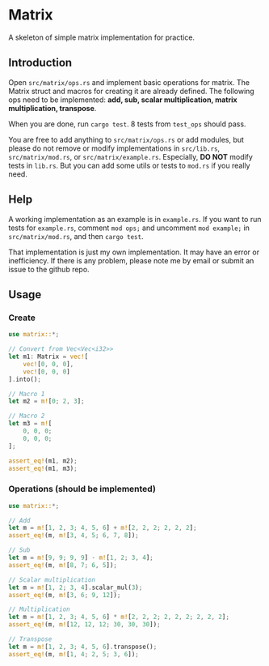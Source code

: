 # Matrix

A skeleton of simple matrix implementation for practice.

## Introduction

Open `src/matrix/ops.rs` and implement basic operations for matrix. The Matrix struct and macros for creating it are already defined. The following ops need to be implemented: **add, sub, scalar multiplication, matrix multiplication, transpose**.

When you are done, run `cargo test`. 8 tests from `test_ops` should pass.

You are free to add anything to `src/matrix/ops.rs` or add modules, but please do not remove or modify implementations in `src/lib.rs`, `src/matrix/mod.rs`, or `src/matrix/example.rs`. Especially, **DO NOT** modify tests in `lib.rs`. But you can add some utils or tests to `mod.rs` if you really need.

## Help

A working implementation as an example is in `example.rs`. If you want to run tests for `example.rs`, comment `mod ops;` and uncomment `mod example;` in `src/matrix/mod.rs`, and then `cargo test`.

That implementation is just my own implementation. It may have an error or inefficiency. If there is any problem, please note me by email or submit an issue to the github repo.

## Usage

### Create

```rust
use matrix::*;

// Convert from Vec<Vec<i32>>
let m1: Matrix = vec![
    vec![0, 0, 0],
    vec![0, 0, 0]
].into();

// Macro 1
let m2 = m![0; 2, 3];

// Macro 2
let m3 = m![
    0, 0, 0;
    0, 0, 0;
];

assert_eq!(m1, m2);
assert_eq!(m1, m3);
```

### Operations (should be implemented)

```rust
use matrix::*;

// Add
let m = m![1, 2, 3; 4, 5, 6] + m![2, 2, 2; 2, 2, 2];
assert_eq!(m, m![3, 4, 5; 6, 7, 8]);

// Sub
let m = m![9, 9; 9, 9] - m![1, 2; 3, 4];
assert_eq!(m, m![8, 7; 6, 5]);

// Scalar multiplication
let m = m![1, 2; 3, 4].scalar_mul(3);
assert_eq!(m, m![3, 6; 9, 12]);

// Multiplication
let m = m![1, 2, 3; 4, 5, 6] * m![2, 2, 2; 2, 2, 2; 2, 2, 2];
assert_eq!(m, m![12, 12, 12; 30, 30, 30]);

// Transpose
let m = m![1, 2, 3; 4, 5, 6].transpose();
assert_eq!(m, m![1, 4; 2, 5; 3, 6]);
```
